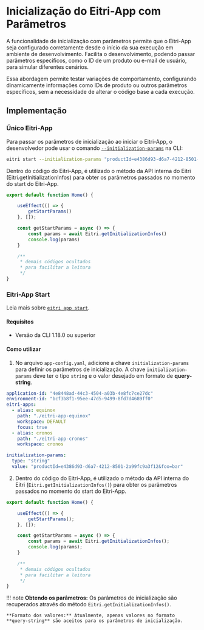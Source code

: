 # Inicialização do Eitri-App com Parâmetros

A funcionalidade de inicialização com parâmetros permite que o Eitri-App seja configurado corretamente desde o início da sua execução em ambiente de desenvolvimento. Facilita o desenvolvimento, podendo passar parâmetros específicos, como o ID de um produto ou e-mail de usuário, para simular diferentes cenários.

Essa abordagem permite testar variações de comportamento, configurando dinamicamente informações como IDs de produto ou outros parâmetros específicos, sem a necessidade de alterar o código base a cada execução.


## Implementação

### Único Eitri-App

Para passar os parâmetros de inicialização ao iniciar o Eitri-App, o desenvolvedor pode usar o comando [`--initialization-params`](https://docs.eitri.tech/en/eitri-cli/#start) na CLI:

```bash
eitri start --initialization-params "productId=e4386d93-d6a7-4212-8501-2a99fc9a3f12&email=developer@eitri.tech"
```

Dentro do código do Eitri-App, é utilizado o método da API interna do Eitri (Eitri.getInitializationInfos) para obter os parâmetros passados no momento do start do Eitri-App.

```jsx
export default function Home() {

    useEffect(() => {
        getStartParams()
    }, []);

    const getStartParams = async () => {
        const params = await Eitri.getInitializationInfos()
        console.log(params)
    }

    /** 
     * demais códigos ocultados
     * para facilitar a leitura
     */
}
```


### Eitri-App Start

Leia mais sobre [`eitri app start`](https://docs.eitri.tech/pt/quick-guides/initialization-params/).

#### Requisitos
* Versão da CLI 1.18.0 ou superior

#### Como utilizar

1. No arquivo `app-config.yaml`, adicione a chave `initialization-params` para definir os parâmetros de inicialização. A chave `initialization-params` deve ter o tipo `string` e o valor desejado em formato de **query-string**.

```yaml
application-id: "4e8448ad-44c3-4504-a03b-4e8fc7ce27dc"
environment-id: "bcf3b8f1-95ee-47d5-9499-8fd7d4689ff0"
eitri-apps:
  - alias: equinox
    path: "./eitri-app-equinox"
    workspace: DEFAULT
    focus: true
  - alias: cronos
    path: "./eitri-app-cronos"
    workspace: cronos

initialization-params:
  type: "string"
  value: "productId=e4386d93-d6a7-4212-8501-2a99fc9a3f12&foo=bar"
```

2. Dentro do código do Eitri-App, é utilizado o método da API interna do Eitri (`Eitri.getInitializationInfos()`) para obter os parâmetros passados no momento do start do Eitri-App.

```jsx
export default function Home() {

    useEffect(() => {
        getStartParams();
    }, []);

    const getStartParams = async () => {
        const params = await Eitri.getInitializationInfos();
        console.log(params);
    }

    /** 
     * demais códigos ocultados
     * para facilitar a leitura
     */
}
```

!!! note
    **Obtendo os parâmetros:** Os parâmetros de inicialização são recuperados através do método `Eitri.getInitializationInfos()`.
    
    **Formato dos valores:** Atualmente, apenas valores no formato **query-string** são aceitos para os parâmetros de inicialização.
